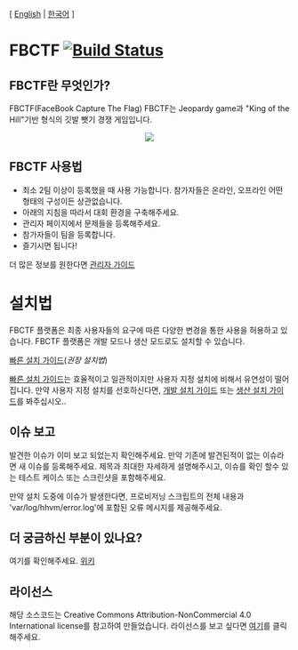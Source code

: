 [ [English](README.md) | [한국어](README.ko.md) ]
# FBCTF [![Build Status](https://travis-ci.org/facebook/fbctf.svg)](https://travis-ci.org/facebook/fbctf)

## FBCTF란 무엇인가?

FBCTF(FaceBook Capture The Flag)
FBCTF는 Jeopardy game과 "King of the Hill"기반 형식의 깃발 뺏기 경쟁 게임입니다.

<div align="center"><img src="screencapture.gif" /></div>

## FBCTF 사용법

* 최소 2팀 이상이 등록했을 때 사용 가능합니다. 참가자들은 온라인, 오프라인 어떤 형태의 구성이든 상관없습니다.
* 아래의 지침을 따라서 대회 환경을 구축해주세요.
* 관리자 페이지에서 문제들을 등록해주세요.
* 참가자들이 팀을 등록합니다.
* 즐기시면 됩니다!

더 많은 정보를 원한다면 [관리자 가이드](https://github.com/iscert/fbctf/wiki/Admin-Guide)

# 설치법

FBCTF 플랫폼은 최종 사용자들의 요구에 따른 다양한 변경을 통한 사용을 허용하고 있습니다. FBCTF 플랫폼은 개발 모드나 생산 모드로도 설치할 수 있습니다.

[빠른 설치 가이드](htttps"//github.com/iscert/fbctf/wiki/Quick-Setup-Guide)(_권장 설치법_)

[빠른 설치 가이드](htttps://github.com/iscert/fbctf/wiki/Quick-Setup-Guide)는 효율적이고 일관적이지만 사용자 지정 설치에 비해서 유연성이 떨어집니다. 만약 사용자 지정 설치를 선호하신다면, [개발 설치 가이드](https://github.com/iscert/fbctf/wiki/Installation-Guide,-Development) 또는 [생산 설치 가이드](https://github.com/iscert/fbctf/wiki/Installation-Guide.-Production)를 봐주십시오..

## 이슈 보고

발견한 이슈가 이미 보고 되었는지 확인해주세요. 만약 기존에 발견된적이 없는 이슈라면 새 이슈를 등록해주세요. 제목과 최대한 자세하게 설명해주시고, 이슈를 확인 할수 있는 테스트 케이스 또는 스크린샷을 포함해주세요.

만약 설치 도중에 이슈가 발생한다면, 프로비저닝 스크립트의 전체 내용과 'var/log/hhvm/error.log'에 포함된 오류 메시지를 제공해주세요.

## 더 궁금하신 부분이 있나요?

여기를 확인해주세요. [위키](https://github.com/iscert/fbctf/wiki) 

## 라이선스

해당 소스코드는 Creative Commons Attribution-NonCommercial 4.0 International license를 참고하여 만들었습니다. 라이선스를 보고 싶다면 [여기](https://github.com/iscert/fbctf/blob/master/LICENSE)를 클릭해주세요.

